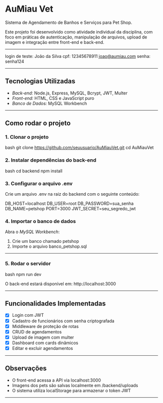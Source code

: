 # AuMiau Vet 

Sistema de Agendamento de Banhos e Serviços para Pet Shop.

Este projeto foi desenvolvido como atividade individual da disciplina, com foco em práticas de autenticação, manipulação de arquivos, upload de imagem e integração entre front-end e back-end.

---

login de teste:
João da Silva
cpf: 12345678911
joao@aumiau.com 
senha: senha124

---

## Tecnologias Utilizadas

- *Back-end:* Node.js, Express, MySQL, Bcrypt, JWT, Multer
- *Front-end:* HTML, CSS e JavaScript puro
- *Banco de Dados:* MySQL Workbench


---

## Como rodar o projeto

### 1. Clonar o projeto
bash
git clone https://github.com/seuusuario/AuMiauVet.git
cd AuMiauVet


### 2. Instalar dependências do back-end
bash
cd backend
npm install


### 3. Configurar o arquivo .env
Crie um arquivo .env na raiz do backend com o seguinte conteúdo:


DB_HOST=localhost
DB_USER=root
DB_PASSWORD=sua_senha
DB_NAME=petshop
PORT=3000
JWT_SECRET=seu_segredo_jwt


### 4. Importar o banco de dados
Abra o *MySQL Workbench*:

1. Crie um banco chamado petshop
2. Importe o arquivo banco_petshop.sql

---

### 5. Rodar o servidor
bash
npm run dev


O back-end estará disponível em: http://localhost:3000

---

## Funcionalidades Implementadas

- [x] Login com JWT
- [x] Cadastro de funcionários com senha criptografada
- [x] Middleware de proteção de rotas
- [x] CRUD de agendamentos
- [x] Upload de imagem com multer
- [x] Dashboard com cards dinâmicos
- [x] Editar e excluir agendamentos

---

## Observações
- O front-end acessa a API via localhost:3000
- Imagens dos pets são salvas localmente em /backend/uploads
- O sistema utiliza localStorage para armazenar o token JWT

---
